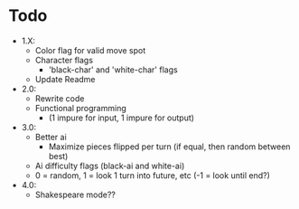 # Todo

- 1.X:
    - Color flag for valid move spot
    - Character flags
        - 'black-char' and 'white-char' flags
    - Update Readme
- 2.0:
    - Rewrite code
    - Functional programming
        - (1 impure for input, 1 impure for output)
- 3.0:
    - Better ai
        - Maximize pieces flipped per turn (if equal, then random between best)
    - Ai difficulty flags (black-ai and white-ai)
    - 0 = random, 1 = look 1 turn into future, etc (-1 = look until end?)
- 4.0:
    - Shakespeare mode??